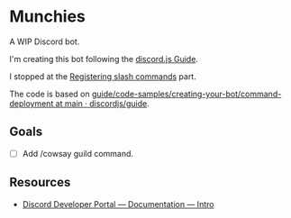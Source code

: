 # Munchies

A WIP Discord bot.

I'm creating this bot following the [discord.js Guide](https://discordjs.guide/).

I stopped at the [Registering slash commands](https://discordjs.guide/creating-your-bot/command-deployment.html#command-registration) part.

The code is based on [guide/code-samples/creating-your-bot/command-deployment at main · discordjs/guide](https://github.com/discordjs/guide/tree/main/code-samples/creating-your-bot/command-deployment).

## Goals

* [ ] Add /cowsay guild command.

## Resources

* [Discord Developer Portal — Documentation — Intro](https://discord.com/developers/docs/intro)
